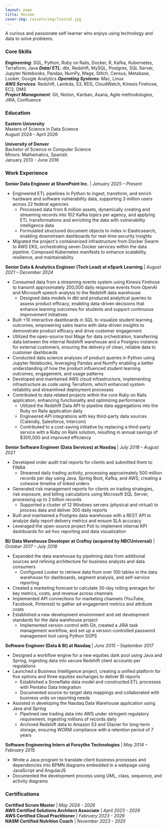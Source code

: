 ```yaml
---
layout: page
title: Resume
cover-img: /assets/img/fiesta5.jpg
---
```


A curious and passionate self-learner who enjoys using technology and data to solve problems.

### Core Skills
***Engineering***: SQL, Python, Ruby on Rails, Docker, R, Kafka, Kubernetes, Terraform, Java 
***Data/ ETL***: dbt, Redshift, MySQL, Postgres, SQL Server, Jupyter Notebooks, Pandas, NumPy, Mage, Stitch, Census, Metabase, Looker, Google Analytics
***Operating Systems***: Mac, Linux  
***AWS Services***: Redshift, Lambda, S3, RDS, CloudWatch, Kinesis Firehose, EC2, DMS  
***Project Management***: Git, Notion, Kanban, Asana, Agile methodologies, JIRA, Confluence  

### Education  
**Eastern University**  
Masters of Science in Data Science  
August 2024 - April 2026  

**University of Denver**  
Bachelor of Science in Computer Science  
Minors: Mathematics, Spanish  
January 2013 - June 2016 

### Work Experience
**Senior Data Engineer at ShorePoint Inc.**  |   *January 2025 – Present*  
* Engineered ETL pipelines in Python to ingest, transform, and enrich hardware and
software vulnerability data, supporting 3 million users across 22
federal agencies  
    * Processed data from 6 million assets, dynamically creating and streaming records
into 102 Kafka topics per agency, and applying ETL transformations and enriching the
data with vulnerability intelligence data  
    * Formulated structured document objects to index in Elasticsearch, enabling
downstream dashboards for real-time security insights  
* Migrated the project's containerized infrastructure from Docker Swarm to AWS EKS,
orchestrating seven Docker services within the data pipeline. Composed Kubernetes
manifests to enhance scalability, resilience, and maintainability  

**Senior Data & Analytics Engineer (Tech Lead) at eSpark Learning**   |   *August 2021 – December 2024*   
* Consumed data from a streaming events system using Kinesis Firehose to transmit
approximately 200,000 daily response events from OpenAI and Microsoft speech analysis to
the Redshift data warehouse  
    * Designed data models in dbt and produced analytical queries to assess product
eﬃcacy, enabling data-driven decisions that enhance learning outcomes for students
and support continuous improvement initiatives  
* Built +10 interactive dashboards in SQL to visualize student learning outcomes,
empowering sales teams with data-driven insights to demonstrate product eﬃcacy and drive
customer engagement  
* Utilized the open-source tool Mage for data orchestration, transferring data between the
internal Redshift warehouse and a Postgres instance for external customers, ensuring the
delivery of clean, reliable data to customer dashboards  
* Conducted data science analyses of product queries in Python using Jupyter Notebooks,
leveraging Pandas and NumPy enabling a better understanding of how the product
influenced student learning outcomes, engagement, and usage patterns  
* Developed and maintained AWS cloud infrastructure, implementing infrastructure as code
using Terraform, which enhanced system reliability and streamlined deployment processes  
* Contributed to data related projects within the core Ruby on Rails application,
enhancing functionality and optimizing performance  
    * Utilized the Redshift Data API to pipeline data aggregations into the Ruby on Rails
    application daily  
    * Engineered API integrations with key third-party data sources (Calendly, Salesforce,
    Intercom)  
    * Contributed to a cost-saving initiative by replacing a third-party service with a Ruby
    on Rails solution, resulting in annual savings of $300,000 and improved efficiency  

**Senior Software Engineer (Data Services) at Nasdaq**   |  *July 2018 – August 2021*   
* Developed order audit trail reports for clients and submitted them to FINRA  
    * Streamed daily trading activity, processing approximately 500 million records per day
using Java, Spring Boot, Kafka, and AWS, creating a cohesive timeline of linked orders  
* Generated risk management reports for clients on trading strategies, risk exposure, and
billing calculations using Microsoft SQL Server, processing up to 2 billion records  
    * Supported a cluster of 12 Windows servers (physical and virtual) to process data and
deliver 300 daily reports  
* Built and maintained a Postgres data warehouse with a REST API to analyze daily report
delivery metrics and ensure SLA accuracy  
* Leveraged the open-source project Poli to implement internal KPI dashboards for ad-hoc
reporting and data visualization  

**BI/ Data Warehouse Developer at Craftsy (acquired by NBCUniversal)** | *October 2017 – July 2018*  
* Expanded the data warehouse by pipelining data from additional sources and refining
architecture for business analysts and data consumers  
    * Configured Looker to retrieve data from over 100 tables in the data warehouse for
dashboards, segment analysis, and self-service reporting  
* Created a marketing forecast to calculate 30-day rolling averages for key metrics, costs,
and revenue across channels  
* Implemented API connections for marketing channels (YouTube, Facebook, Pinterest) to
gather ad engagement metrics and attribute costs  
* Established a new development environment and set development standards for the data
warehouse project  
    * Implemented version control with Git, created a JIRA task management workflow,
and set up a version-controlled password management tool using Python SOPS  

**Software Engineer (Data & BI) at Nasdaq** | *June 2015 – September 2017*  
* Designed a workflow engine for a new equities dark pool using Java and Spring,
ingesting data into secure Redshift client accounts per regulations  
* Launched a Business Intelligence project, creating a unified platform for five options and
three equities exchanges to deliver BI reports  
    * Established a Snowflake data model and constructed ETL processes with Pentaho
Data Integration  
    * Documented source-to-target data mappings and collaborated with business units
on reporting needs  
* Assisted in developing the Nasdaq Data Warehouse application using Java and Spring
    * Pipelined raw trading data into AWS under stringent regulatory requirement, ingesting
millions of records daily  
    * Archived Redshift data to Amazon S3 and Glacier for long-term storage, ensuring
WORM compliance with a retention period of 7 years  

**Software Engineering Intern at Forsythe Technologies** | *May 2014 – February 2015*  
* Wrote a Java program to translate client business processes and dependencies into BPMN
diagrams embedded in a webpage using JavaScript and AngularJS  
* Documented the development process using UML, class, sequence, and activity diagrams  

### Certifications
**Certified Scrum Master** | *May 2024 - 2026*   
**AWS Certified Solutions Architect Associate** | *April 2023 - 2026*    
**AWS Certified Cloud Practitioner** | *February 2023 - 2026*  
**NASM Certified Nutrition Coach** | *November 2023 - 2025*